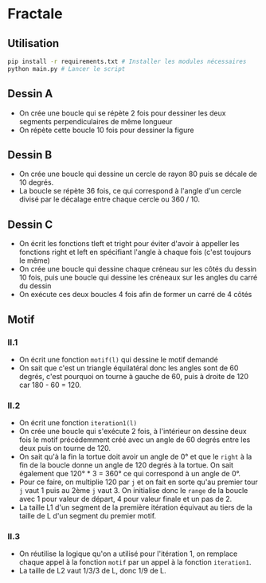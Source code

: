 # Fractale

## Utilisation

```sh
pip install -r requirements.txt # Installer les modules nécessaires
python main.py # Lancer le script
```

## Dessin A

- On crée une boucle qui se répète 2 fois pour dessiner les deux segments perpendiculaires de même longueur
- On répète cette boucle 10 fois pour dessiner la figure

## Dessin B

- On crée une boucle qui dessine un cercle de rayon 80 puis se décale de 10 degrés.
- La boucle se répète 36 fois, ce qui correspond à l'angle d'un cercle divisé par le décalage entre chaque cercle ou 360 / 10.

## Dessin C

- On écrit les fonctions tleft et tright pour éviter d'avoir à appeller les fonctions right et left en spécifiant l'angle à chaque fois (c'est toujours le même)
- On crée une boucle qui dessine chaque créneau sur les côtés du dessin 10 fois, puis une boucle qui dessine les créneaux sur les angles du carré du dessin
- On exécute ces deux boucles 4 fois afin de former un carré de 4 côtés

## Motif

### II.1

- On écrit une fonction `motif(l)` qui dessine le motif demandé
- On sait que c'est un triangle équilatéral donc les angles sont de 60 degrés, c'est pourquoi on tourne à gauche de 60, puis à droite de 120 car 180 - 60 = 120.

### II.2

- On écrit une fonction `iteration1(l)`
- On crée une boucle qui s'exécute 2 fois, à l'intérieur on dessine deux fois le motif précédemment créé avec un angle de 60 degrés entre les deux puis on tourne de 120.
- On sait qu'à la fin la tortue doit avoir un angle de 0° et que le `right` à la fin de la boucle donne un angle de 120 degrés à la tortue. On sait également que 120° \* 3 = 360° ce qui correspond à un angle de 0°.
- Pour ce faire, on multiplie 120 par `j` et on fait en sorte qu'au premier tour `j` vaut 1 puis au 2ème `j` vaut 3. On initialise donc le `range` de la boucle avec 1 pour valeur de départ, 4 pour valeur finale et un pas de 2.
- La taille L1 d'un segment de la première itération équivaut au tiers de la taille de L d'un segment du premier motif.

### II.3

- On réutilise la logique qu'on a utilisé pour l'itération 1, on remplace chaque appel à la fonction `motif` par un appel à la fonction `iteration1`.
- La taille de L2 vaut 1/3/3 de L, donc 1/9 de L.
